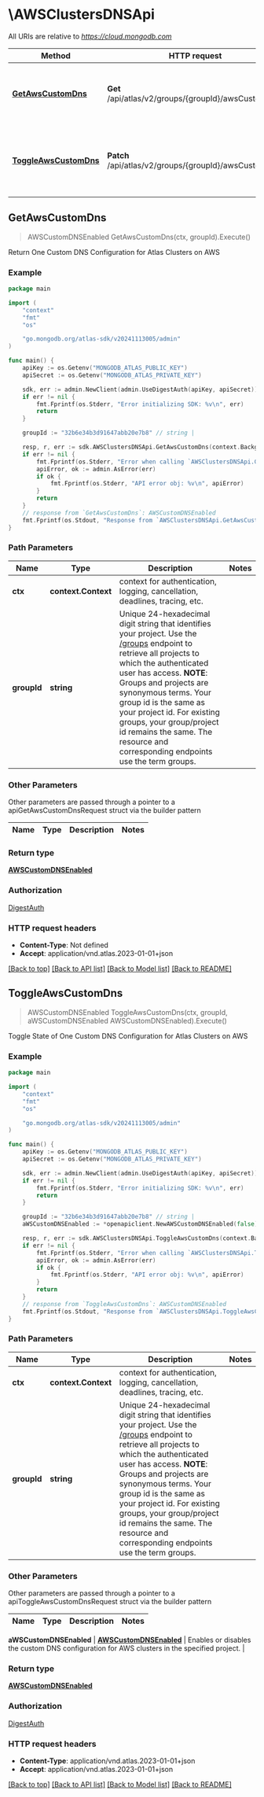 # \AWSClustersDNSApi

All URIs are relative to *https://cloud.mongodb.com*

Method | HTTP request | Description
------------- | ------------- | -------------
[**GetAwsCustomDns**](AWSClustersDNSApi.md#GetAwsCustomDns) | **Get** /api/atlas/v2/groups/{groupId}/awsCustomDNS | Return One Custom DNS Configuration for Atlas Clusters on AWS
[**ToggleAwsCustomDns**](AWSClustersDNSApi.md#ToggleAwsCustomDns) | **Patch** /api/atlas/v2/groups/{groupId}/awsCustomDNS | Toggle State of One Custom DNS Configuration for Atlas Clusters on AWS



## GetAwsCustomDns

> AWSCustomDNSEnabled GetAwsCustomDns(ctx, groupId).Execute()

Return One Custom DNS Configuration for Atlas Clusters on AWS


### Example

```go
package main

import (
    "context"
    "fmt"
    "os"

    "go.mongodb.org/atlas-sdk/v20241113005/admin"
)

func main() {
    apiKey := os.Getenv("MONGODB_ATLAS_PUBLIC_KEY")
    apiSecret := os.Getenv("MONGODB_ATLAS_PRIVATE_KEY")

    sdk, err := admin.NewClient(admin.UseDigestAuth(apiKey, apiSecret))
    if err != nil {
        fmt.Fprintf(os.Stderr, "Error initializing SDK: %v\n", err)
        return
    }

    groupId := "32b6e34b3d91647abb20e7b8" // string | 

    resp, r, err := sdk.AWSClustersDNSApi.GetAwsCustomDns(context.Background(), groupId).Execute()
    if err != nil {
        fmt.Fprintf(os.Stderr, "Error when calling `AWSClustersDNSApi.GetAwsCustomDns`: %v (%v)\n", err, r)
        apiError, ok := admin.AsError(err)
        if ok {
            fmt.Fprintf(os.Stderr, "API error obj: %v\n", apiError)
        }
        return
    }
    // response from `GetAwsCustomDns`: AWSCustomDNSEnabled
    fmt.Fprintf(os.Stdout, "Response from `AWSClustersDNSApi.GetAwsCustomDns`: %v (%v)\n", resp, r)
}
```

### Path Parameters


Name | Type | Description  | Notes
------------- | ------------- | ------------- | -------------
**ctx** | **context.Context** | context for authentication, logging, cancellation, deadlines, tracing, etc.
**groupId** | **string** | Unique 24-hexadecimal digit string that identifies your project. Use the [/groups](#tag/Projects/operation/listProjects) endpoint to retrieve all projects to which the authenticated user has access.  **NOTE**: Groups and projects are synonymous terms. Your group id is the same as your project id. For existing groups, your group/project id remains the same. The resource and corresponding endpoints use the term groups. | 

### Other Parameters

Other parameters are passed through a pointer to a apiGetAwsCustomDnsRequest struct via the builder pattern


Name | Type | Description  | Notes
------------- | ------------- | ------------- | -------------


### Return type

[**AWSCustomDNSEnabled**](AWSCustomDNSEnabled.md)

### Authorization
[DigestAuth](../README.md#Authentication)

### HTTP request headers

- **Content-Type**: Not defined
- **Accept**: application/vnd.atlas.2023-01-01+json

[[Back to top]](#) [[Back to API list]](../README.md#documentation-for-api-endpoints)
[[Back to Model list]](../README.md#documentation-for-models)
[[Back to README]](../README.md)


## ToggleAwsCustomDns

> AWSCustomDNSEnabled ToggleAwsCustomDns(ctx, groupId, aWSCustomDNSEnabled AWSCustomDNSEnabled).Execute()

Toggle State of One Custom DNS Configuration for Atlas Clusters on AWS


### Example

```go
package main

import (
    "context"
    "fmt"
    "os"

    "go.mongodb.org/atlas-sdk/v20241113005/admin"
)

func main() {
    apiKey := os.Getenv("MONGODB_ATLAS_PUBLIC_KEY")
    apiSecret := os.Getenv("MONGODB_ATLAS_PRIVATE_KEY")

    sdk, err := admin.NewClient(admin.UseDigestAuth(apiKey, apiSecret))
    if err != nil {
        fmt.Fprintf(os.Stderr, "Error initializing SDK: %v\n", err)
        return
    }

    groupId := "32b6e34b3d91647abb20e7b8" // string | 
    aWSCustomDNSEnabled := *openapiclient.NewAWSCustomDNSEnabled(false) // AWSCustomDNSEnabled | 

    resp, r, err := sdk.AWSClustersDNSApi.ToggleAwsCustomDns(context.Background(), groupId, &aWSCustomDNSEnabled).Execute()
    if err != nil {
        fmt.Fprintf(os.Stderr, "Error when calling `AWSClustersDNSApi.ToggleAwsCustomDns`: %v (%v)\n", err, r)
        apiError, ok := admin.AsError(err)
        if ok {
            fmt.Fprintf(os.Stderr, "API error obj: %v\n", apiError)
        }
        return
    }
    // response from `ToggleAwsCustomDns`: AWSCustomDNSEnabled
    fmt.Fprintf(os.Stdout, "Response from `AWSClustersDNSApi.ToggleAwsCustomDns`: %v (%v)\n", resp, r)
}
```

### Path Parameters


Name | Type | Description  | Notes
------------- | ------------- | ------------- | -------------
**ctx** | **context.Context** | context for authentication, logging, cancellation, deadlines, tracing, etc.
**groupId** | **string** | Unique 24-hexadecimal digit string that identifies your project. Use the [/groups](#tag/Projects/operation/listProjects) endpoint to retrieve all projects to which the authenticated user has access.  **NOTE**: Groups and projects are synonymous terms. Your group id is the same as your project id. For existing groups, your group/project id remains the same. The resource and corresponding endpoints use the term groups. | 

### Other Parameters

Other parameters are passed through a pointer to a apiToggleAwsCustomDnsRequest struct via the builder pattern


Name | Type | Description  | Notes
------------- | ------------- | ------------- | -------------

 **aWSCustomDNSEnabled** | [**AWSCustomDNSEnabled**](AWSCustomDNSEnabled.md) | Enables or disables the custom DNS configuration for AWS clusters in the specified project. | 

### Return type

[**AWSCustomDNSEnabled**](AWSCustomDNSEnabled.md)

### Authorization
[DigestAuth](../README.md#Authentication)

### HTTP request headers

- **Content-Type**: application/vnd.atlas.2023-01-01+json
- **Accept**: application/vnd.atlas.2023-01-01+json

[[Back to top]](#) [[Back to API list]](../README.md#documentation-for-api-endpoints)
[[Back to Model list]](../README.md#documentation-for-models)
[[Back to README]](../README.md)

